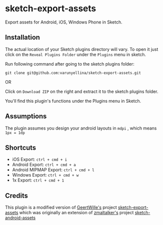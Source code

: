 # sketch-export-assets

Export assets for Android, iOS, Windows Phone in Sketch.

## Installation

The actual location of your Sketch plugins directory will vary. To open it just click on the `Reveal Plugins Folder` under the `Plugins` menu in sketch.

Run following command after going to the sketch plugins folder:

`git clone git@github.com:varunyellina/sketch-export-assets.git`

OR

Click on `Download ZIP` on the right and  extract it to the sketch plugins folder.

You'll find this plugin's functions under the Plugins menu in Sketch.

## Assumptions

The plugin assumes you design your android layouts in `mdpi` , which means `1px = 1dp`

## Shortcuts

* iOS Export: `ctrl + cmd + i`
* Android Export: `ctrl + cmd + a`
* Android MIPMAP Export: `ctrl + cmd + l`
* Windows Export: `ctrl + cmd + w`
* 1x Export: `ctrl + cmd + 1`


## Credits
This plugin is a modified version of [GeertWille's] project [sketch-export-assets] which was originally an extension of [zmaltalker's] project [sketch-android-assets]


[sketch-android-assets]:https://github.com/zmalltalker/sketch-android-assets
[zmaltalker's]:https://github.com/zmalltalker
[sketch-export-assets]:https://github.com/GeertWille/sketch-export-assets
[GeertWille's]:https://github.com/GeertWille
